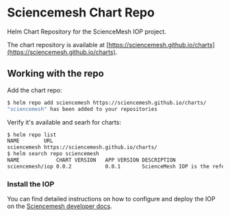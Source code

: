 # Sciencemesh Chart Repo

Helm Chart Repository for the ScienceMesh IOP project.

The chart repository is available at [https://sciencemesh.github.io/charts](https://sciencemesh.github.io/charts).

## Working with the repo

Add the chart repo:

```bash
$ helm repo add sciencemesh https://sciencemesh.github.io/charts/
"sciencemesh" has been added to your repositories
```

Verify it's available and searh for charts:

```bash
$ helm repo list
NAME       	URL
sciencemesh	https://sciencemesh.github.io/charts/
$ helm search repo sciencemesh
NAME           	CHART VERSION	APP VERSION	DESCRIPTION
sciencemesh/iop	0.0.2        	0.0.1      	ScienceMesh IOP is the reference Federated Scie...
```

### Install the IOP

You can find detailed instructions on how to configure and deploy the IOP on the [Sciencemesh developer docs](https://developer.sciencemesh.io/docs/iop/deployment/kubernetes/).
